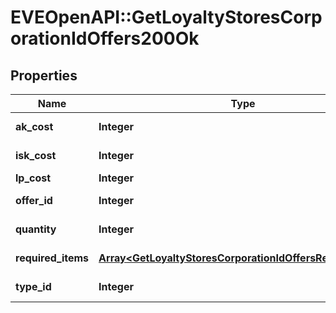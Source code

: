 # EVEOpenAPI::GetLoyaltyStoresCorporationIdOffers200Ok

## Properties
Name | Type | Description | Notes
------------ | ------------- | ------------- | -------------
**ak_cost** | **Integer** | Analysis kredit cost | [optional] 
**isk_cost** | **Integer** | isk_cost integer | 
**lp_cost** | **Integer** | lp_cost integer | 
**offer_id** | **Integer** | offer_id integer | 
**quantity** | **Integer** | quantity integer | 
**required_items** | [**Array&lt;GetLoyaltyStoresCorporationIdOffersRequiredItem&gt;**](GetLoyaltyStoresCorporationIdOffersRequiredItem.md) | required_items array | 
**type_id** | **Integer** | type_id integer | 


